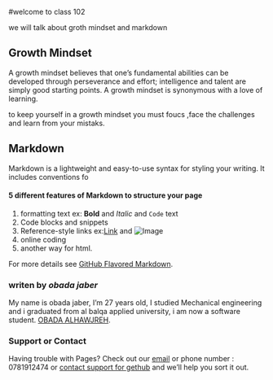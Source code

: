 #welcome to class 102

we will talk about groth mindset and markdown

## Growth Mindset

A growth mindset believes that one’s fundamental abilities can be developed through perseverance and effort; intelligence and talent are simply good starting points. A growth mindset is synonymous with a love of learning.

to keep yourself in a growth mindset you must foucs ,face the challenges and learn from your mistaks.

## Markdown

Markdown is a lightweight and easy-to-use syntax for styling your writing. It includes conventions fo


#### 5 different features of Markdown to structure your page


1. formatting text ex: **Bold** and _Italic_ and `Code` text
2. Code blocks and snippets
3. Reference-style links ex:[Link](url) and ![Image](src)
4. online coding
5. another way for html.

For more details see [GitHub Flavored Markdown](https://guides.github.com/features/mastering-markdown/).

### writen by *obada jaber*

My name is obada jaber, I’m 27 years old, I studied Mechanical engineering and i graduated from al balqa applied university, i am now a software student. [OBADA ALHAWJREH](https://github.com/Obada-gh). 

### Support or Contact

Having trouble with Pages? Check out our [email](obada7jaber7@gmail.com) or phone number : 0781912474 or [contact support for gethub](https://support.github.com/contact) and we’ll help you sort it out.
